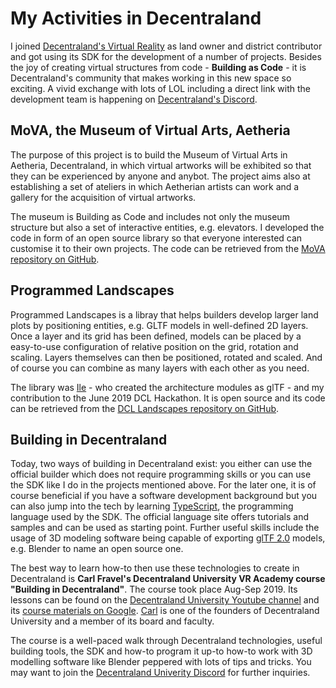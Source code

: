 # My Activities in Decentraland

I joined [Decentraland's Virtual Reality](https://decentraland.org/) as land owner and district contributor and got using its SDK for the development of a number of projects. Besides the joy of creating virtual structures from code - **Building as Code** - it is Decentraland's community that makes working in this new space so exciting. A vivid exchange with lots of LOL including a direct link with the development team is happening on [Decentraland's Discord](https://dcl.gg/discord).    

## MoVA, the Museum of Virtual Arts, Aetheria

The purpose of this project is to build the Museum of Virtual Arts in Aetheria, Decentraland, in which virtual artworks will be exhibited so that they can be experienced by anyone and anybot. The project aims also at establishing a set of ateliers in which Aetherian artists can work and a gallery for the acquisition of virtual artworks.

The museum is Building as Code and includes not only the museum structure but also a set of interactive entities, e.g. elevators. I developed the code in form of an open source library so that everyone interested can customise it to their own projects. The code can be retrieved from the [MoVA repository on GitHub](https://github.com/vrontier/MoVA).

## Programmed Landscapes 

Programmed Landscapes is a libray that helps builders develop larger land plots by positioning entities, e.g. GLTF models in well-defined 2D layers. Once a layer and its grid has been defined, models can be placed by a easy-to-use configuration of relative position on the grid, rotation and scaling. Layers themselves can then be positioned, rotated and scaled. And of course you can combine as many layers with each other as you need. 

The library was [Ile](https://github.com/iillee) - who created the architecture modules as glTF - and my contribution to the June 2019 DCL Hackathon. It is open source and its code can be retrieved from the [DCL Landscapes repository on GitHub](https://github.com/vrontier/dcl-landscapes).

## Building in Decentraland

Today, two ways of building in Decentraland exist: you either can use the official builder which does not require programming skills or you can use the SDK like I do in the projects mentioned above. For the later one, it is of course beneficial if you have a software development background but you can also jump into the tech by learning [TypeScript](https://www.typescriptlang.org/), the programming language used by the SDK. The official language site offers tutorials and samples and can be used as starting point. Further useful skills include the usage of 3D modeling software being capable of exporting [glTF 2.0](https://www.khronos.org/gltf/) models, e.g. Blender to name an open source one.   

The best way to learn how-to then use these technologies to create in Decentraland is **Carl Fravel's Decentraland University VR Academy course "Building in Decentraland"**. The course took place Aug-Sep 2019. Its lessons can be found on the [Decentraland University Youtube channel](https://www.youtube.com/playlist?list=PLrON4JHIuqpkNeeUCMOnDCdZ53S6o3Ndw) and its [course materials on Google](https://docs.google.com/document/d/1AF9l3lYzQsiwFcIexGKP3TI-FFUcMVE34Su6U7FuhZo). [Carl](https://gitlab.com/cfravel) is one of the founders of Decentraland University and a member of its board and faculty.  

The course is a well-paced walk through Decentraland technologies, useful building tools, the SDK and how-to program it up-to how-to work with 3D modelling software like Blender peppered with lots of tips and tricks. You may want to join the [Decentraland Univerity Discord](https://discord.gg/UK6AZCd) for further inquiries.   
